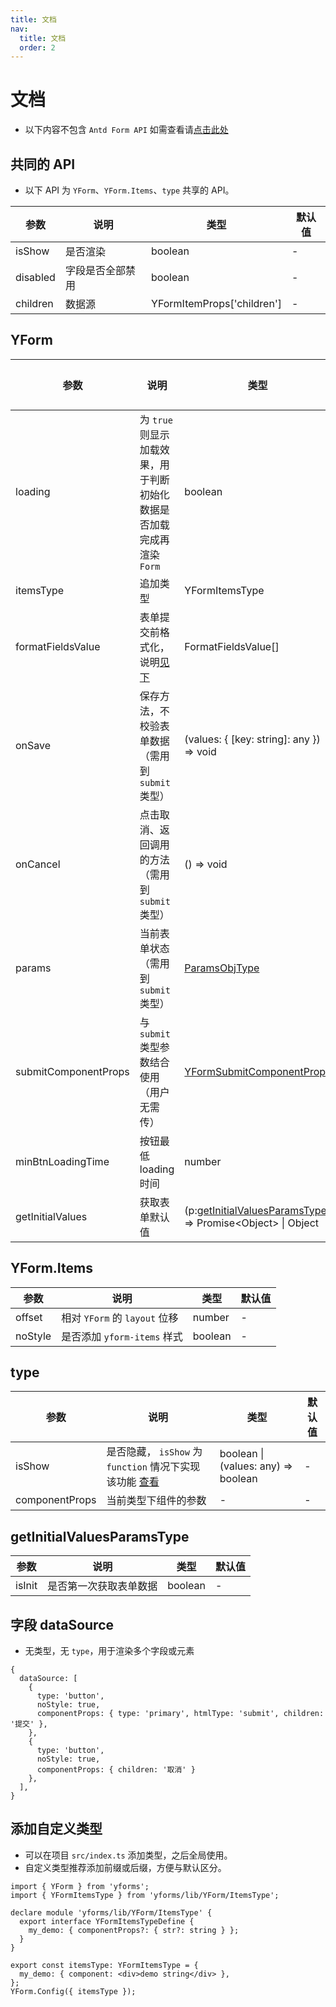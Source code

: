```yaml
---
title: 文档
nav:
  title: 文档
  order: 2
---
```


# 文档

- 以下内容不包含 `Antd Form API` 如需查看请[点击此处](https://next.ant.design/components/form-cn/#API)

## 共同的 API

- 以下 API 为 `YForm`、`YForm.Items`、`type` 共享的 API。

| 参数     | 说明             | 类型                       | 默认值 |
| -------- | ---------------- | -------------------------- | ------ |
| isShow   | 是否渲染         | boolean                    | -      |
| disabled | 字段是否全部禁用 | boolean                    | -      |
| children | 数据源           | YFormItemProps['children'] | -      |

## YForm

| 参数 | 说明 | 类型 | 默认值 |
| --- | --- | --- | --- |
| loading | 为 `true` 则显示加载效果，用于判断初始化数据是否加载完成再渲染 `Form` | boolean | - |
| itemsType | 追加类型 | YFormItemsType | - |
| formatFieldsValue | 表单提交前格式化，说明[见下](#formatFieldsValue) | FormatFieldsValue[] | - |
| onSave | 保存方法，不校验表单数据（需用到 `submit` 类型） | (values: { [key: string]: any }) => void | - |
| onCancel | 点击取消、返回调用的方法（需用到 `submit` 类型） | () => void | - |
| params | 当前表单状态（需用到 `submit` 类型） | <a href="/apis/hooks#paramsobjtype">ParamsObjType</a> | - |
| submitComponentProps | 与 `submit` 类型参数结合使用（用户无需传） | <a href="/types/submit#api">YFormSubmitComponentProps</a> | - |
| minBtnLoadingTime | 按钮最低 loading 时间 | number | 500 |
| getInitialValues | 获取表单默认值 | (p:[getInitialValuesParamsType](/apis/#getInitialValuesParamsType)) => Promise<Object\> \| Object | - |

## YForm.Items

| 参数    | 说明                          | 类型    | 默认值 |
| ------- | ----------------------------- | ------- | ------ |
| offset  | 相对 `YForm` 的 `layout` 位移 | number  | -      |
| noStyle | 是否添加 `yform-items` 样式   | boolean | -      |

## type

| 参数 | 说明 | 类型 | 默认值 |
| --- | --- | --- | --- |
| isShow | 是否隐藏， `isShow` 为 `function` 情况下实现该功能 <a href="/examples#依赖使用">查看</a> | boolean \|(values: any) => boolean | - |
| componentProps | 当前类型下组件的参数 | - | - |

## getInitialValuesParamsType

| 参数   | 说明                   | 类型    | 默认值 |
| ------ | ---------------------- | ------- | ------ |
| isInit | 是否第一次获取表单数据 | boolean | -      |

## 字段 dataSource

- 无类型，无 `type`，用于渲染多个字段或元素

```tsx | pure
{
  dataSource: [
    {
      type: 'button',
      noStyle: true,
      componentProps: { type: 'primary', htmlType: 'submit', children: '提交' },
    },
    {
      type: 'button',
      noStyle: true,
      componentProps: { children: '取消' }
    },
  ],
}
```

## 添加自定义类型

- 可以在项目 `src/index.ts` 添加类型，之后全局使用。
- 自定义类型推荐添加前缀或后缀，方便与默认区分。

```tsx | pure
import { YForm } from 'yforms';
import { YFormItemsType } from 'yforms/lib/YForm/ItemsType';

declare module 'yforms/lib/YForm/ItemsType' {
  export interface YFormItemsTypeDefine {
    my_demo: { componentProps?: { str?: string } };
  }
}

export const itemsType: YFormItemsType = {
  my_demo: { component: <div>demo string</div> },
};
YForm.Config({ itemsType });
```
